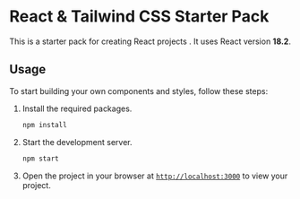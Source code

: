 # React & Tailwind CSS Starter Pack

This is a starter pack for creating React projects . It uses React version **18.2**.

## Usage

To start building your own components and styles, follow these steps:

1. Install the required packages.
    ```sh
    npm install
    ```

2. Start the development server.
    ```sh
    npm start
    ```
3. Open the project in your browser at [`http://localhost:3000`](http://localhost:3000) to view your project.

